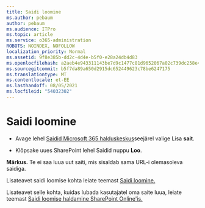```yaml
---
title: Saidi loomine
ms.author: pebaum
author: pebaum
ms.audience: ITPro
ms.topic: article
ms.service: o365-administration
ROBOTS: NOINDEX, NOFOLLOW
localization_priority: Normal
ms.assetid: 9f8e385b-dd2c-4d4e-b5f0-e28a24db4d83
ms.openlocfilehash: a2aeb4e943311143be7d9c1477c81d9652067a02c739dc258e4187deb79cade7
ms.sourcegitcommit: b5f7da89a650d2915dc652449623c78be6247175
ms.translationtype: MT
ms.contentlocale: et-EE
ms.lasthandoff: 08/05/2021
ms.locfileid: "54032302"
---
```

# <a name="create-a-site"></a>Saidi loomine

- Avage lehel [Saidid Microsoft 365 halduskeskus](https://portal.office.com/adminportal/home#/SitesList)seejärel valige Lisa **sait**. 
    
- Klõpsake uues SharePoint lehel Saidid nuppu **Loo**. 
    
**Märkus.** Te ei saa luua uut saiti, mis sisaldab sama URL-i olemasoleva saidiga. 
  
Lisateavet saidi loomise kohta leiate teemast [Saidi loomine.](https://go.microsoft.com/fwlink/?linkid=866295)
  
Lisateavet selle kohta, kuidas lubada kasutajatel oma saite luua, leiate teemast [Saidi loomise haldamine SharePoint Online'is.](https://go.microsoft.com/fwlink/?linkid=866296)
  

